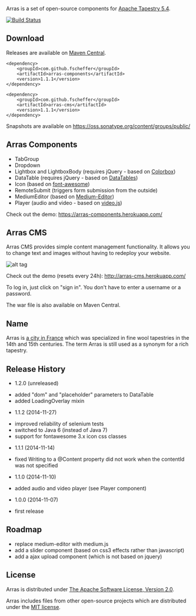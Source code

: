 Arras is a set of open-source components for [Apache Tapestry 5.4](http://tapestry.apache.org).

[![Build Status](https://secure.travis-ci.org/fscheffer/arras.png)](http://travis-ci.org/fscheffer/arras)

## Download
Releases are available on [Maven Central](http://search.maven.org/#search%7Cga%7C1%7Cg%3A%22com.github.fscheffer%22).

```
<dependency>
	<groupId>com.github.fscheffer</groupId>
	<artifactId>arras-components</artifactId>
	<version>1.1.1</version>
</dependency>
```

```
<dependency>
	<groupId>com.github.fscheffer</groupId>
	<artifactId>arras-cms</artifactId>
	<version>1.1.1</version>
</dependency>
```
Snapshots are available on https://oss.sonatype.org/content/groups/public/

## Arras Components

* TabGroup
* Dropdown
* Lightbox and LightboxBody (requires jQuery - based on [Colorbox](http://www.jacklmoore.com/colorbox/))
* DataTable (requires jQuery - based on [DataTables](http://www.datatables.net/))
* Icon (based on [font-awesome](http://fortawesome.github.io/Font-Awesome/))
* RemoteSubmit (triggers form submission from the outside)
* MediumEditor (based on [Medium-Editor](https://github.com/daviferreira/medium-editor))
* Player (audio and video - based on [video.js](http://www.videojs.com/))

Check out the demo:
https://arras-components.herokuapp.com/


## Arras CMS

Arras CMS provides simple content management functionality. It allows you to change text and images without having to redeploy your website.

![alt tag](https://github.com/fscheffer/arras/blob/master/arras-cms.png)

Check out the demo (resets every 24h):
http://arras-cms.herokuapp.com/

To log in, just click on "sign in". You don't have to enter a username or a password. 

The war file is also available on Maven Central.

## Name
Arras is [a city in France](http://en.wikipedia.org/wiki/Arras) which was specialized in fine wool tapestries in the 14th and 15th centuries. The term Arras is still used as a synonym for a rich tapestry. 

## Release History
* 1.2.0 (unreleased)
 - added "dom" and "placeholder" parameters to DataTable
 - added LoadingOverlay mixin
 
* 1.1.2 (2014-11-27)
 - improved reliability of selenium tests
 - switched to Java 6 (instead of Java 7)
 - support for fontawesome 3.x icon css classes
 
* 1.1.1 (2014-11-14)
 - fixed Writing to a @Content property did not work when the contentId was not specified
 
* 1.1.0 (2014-11-10)
 - added audio and video player (see Player component)
  
* 1.0.0 (2014-11-07)
 - first release
 
## Roadmap
- replace medium-editor with medium.js
- add a slider component (based on css3 effects rather than javascript)
- add a ajax upload component (which is not based on jquery)

## License
Arras is distributed under [The Apache Software License, Version 2.0](http://www.apache.org/licenses/LICENSE-2.0.txt).

Arras includes files from other open-source projects which are distributed under the [MIT license](http://opensource.org/licenses/mit-license.php).